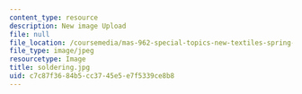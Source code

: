 ```yaml
---
content_type: resource
description: New image Upload
file: null
file_location: /coursemedia/mas-962-special-topics-new-textiles-spring-2010/c7c87f3684b5cc3745e5e7f5339ce8b8_soldering.jpg
file_type: image/jpeg
resourcetype: Image
title: soldering.jpg
uid: c7c87f36-84b5-cc37-45e5-e7f5339ce8b8
---
```

